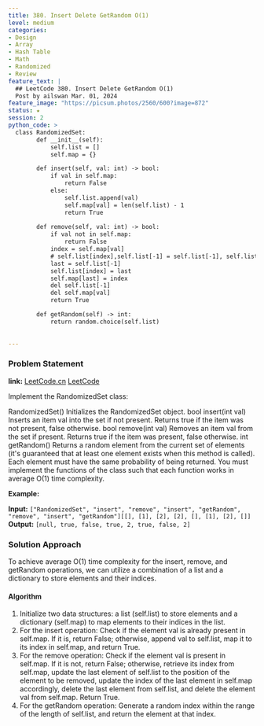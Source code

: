 ```yaml
---
title: 380. Insert Delete GetRandom O(1)
level: medium
categories:
- Design
- Array
- Hash Table
- Math
- Randomized
- Review
feature_text: |
  ## LeetCode 380. Insert Delete GetRandom O(1)
  Post by ailswan Mar. 01, 2024
feature_image: "https://picsum.photos/2560/600?image=872"
status: ★
session: 2
python_code: >
  class RandomizedSet:
        def __init__(self):
            self.list = []
            self.map = {}

        def insert(self, val: int) -> bool:
            if val in self.map:
                return False
            else:
                self.list.append(val)
                self.map[val] = len(self.list) - 1
                return True
        
        def remove(self, val: int) -> bool:
            if val not in self.map:
                return False
            index = self.map[val]
            # self.list[index],self.list[-1] = self.list[-1], self.list[index]this is not right
            last = self.list[-1]
            self.list[index] = last
            self.map[last] = index
            del self.list[-1]
            del self.map[val]
            return True

        def getRandom(self) -> int:
            return random.choice(self.list)
      
         
---
```


### Problem Statement
**link:**
[LeetCode.cn](https://leetcode.cn/problems/insert-delete-getrandom-o1/)
[LeetCode](https://leetcode.com/problems/insert-delete-getrandom-o1/)

Implement the RandomizedSet class:

RandomizedSet() Initializes the RandomizedSet object.
bool insert(int val) Inserts an item val into the set if not present. Returns true if the item was not present, false otherwise.
bool remove(int val) Removes an item val from the set if present. Returns true if the item was present, false otherwise.
int getRandom() Returns a random element from the current set of elements (it's guaranteed that at least one element exists when this method is called). Each element must have the same probability of being returned.
You must implement the functions of the class such that each function works in average O(1) time complexity.

 
**Example:**

**Input:** `["RandomizedSet", "insert", "remove", "insert", "getRandom", "remove", "insert", "getRandom"][[], [1], [2], [2], [], [1], [2], []]`
**Output:** `[null, true, false, true, 2, true, false, 2]`
 
### Solution Approach
To achieve average O(1) time complexity for the insert, remove, and getRandom operations, we can utilize a combination of a list and a dictionary to store elements and their indices.

#### Algorithm
1. Initialize two data structures: a list (self.list) to store elements and a dictionary (self.map) to map elements to their indices in the list.
2. For the insert operation:
Check if the element val is already present in self.map. If it is, return False; otherwise, append val to self.list, map it to its index in self.map, and return True.
3. For the remove operation:
Check if the element val is present in self.map. If it is not, return False; otherwise, retrieve its index from self.map, update the last element of self.list to the position of the element to be removed, update the index of the last element in self.map accordingly, delete the last element from self.list, and delete the element val from self.map. Return True.
4. For the getRandom operation:
Generate a random index within the range of the length of self.list, and return the element at that index.
